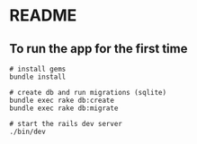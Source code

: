 # README

## To run the app for the first time

```
# install gems
bundle install

# create db and run migrations (sqlite)
bundle exec rake db:create
bundle exec rake db:migrate

# start the rails dev server
./bin/dev
```
